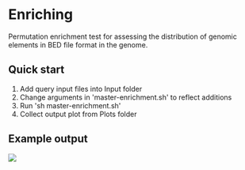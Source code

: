# Enriching
Permutation enrichment test for assessing the distribution of genomic elements in BED file format in the genome.

## Quick start
1. Add query input files into Input folder
2. Change arguments in 'master-enrichment.sh' to reflect additions
3. Run 'sh master-enrichment.sh'
4. Collect output plot from Plots folder

## Example output
![](Plots/enrichmentPlot.png)
